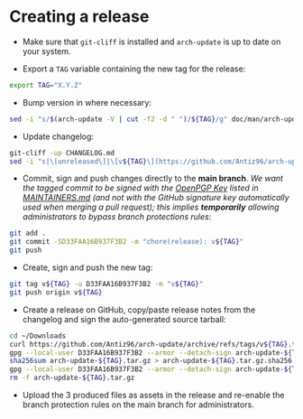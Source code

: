 # Creating a release

- Make sure that `git-cliff` is installed and `arch-update` is up to date on your system.

- Export a `TAG` variable containing the new tag for the release:

```bash
export TAG="X.Y.Z"
```

- Bump version in where necessary:

```bash
sed -i "s/$(arch-update -V | cut -f2 -d " ")/${TAG}/g" doc/man/arch-update.* doc/man/fr/arch-update.* po/* src/script/arch-update.sh
```

- Update changelog:

```bash
git-cliff -up CHANGELOG.md
sed -i "s|\[unreleased\]|\[v${TAG}\](https://github.com/Antiz96/arch-update/releases/tag/v${TAG})\ -\ $(date '+%Y-%m-%d')|g" CHANGELOG.md
```

- Commit, sign and push changes directly to the **main branch**. *We want the tagged commit to be signed with the [OpenPGP Key](https://keyserver.ubuntu.com/pks/lookup?search=D33FAA16B937F3B2&fingerprint=on&op=index) listed in [MAINTAINERS.md](https://github.com/Antiz96/arch-update/blob/main/MAINTAINERS.md) (and not with the GitHub signature key automatically used when merging a pull request); this implies **temporarily** allowing administrators to bypass branch protections rules*:

```bash
git add .
git commit -SD33FAA16B937F3B2 -m "chore(release): v${TAG}"
git push
```

- Create, sign and push the new tag:

```bash
git tag v${TAG} -u D33FAA16B937F3B2 -m "v${TAG}"
git push origin v${TAG}
```

- Create a release on GitHub, copy/paste release notes from the changelog and sign the auto-generated source tarball:

```bash
cd ~/Downloads
curl https://github.com/Antiz96/arch-update/archive/refs/tags/v${TAG}.tar.gz -o arch-update-${TAG}.tar.gz
gpg --local-user D33FAA16B937F3B2 --armor --detach-sign arch-update-${TAG}.tar.gz
sha256sum arch-update-${TAG}.tar.gz > arch-update-${TAG}.tar.gz.sha256
gpg --local-user D33FAA16B937F3B2 --armor --detach-sign arch-update-${TAG}.tar.gz.sha256
rm -f arch-update-${TAG}.tar.gz
```

- Upload the 3 produced files as assets in the release and re-enable the branch protection rules on the main branch for administrators.
